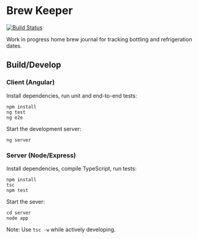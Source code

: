 # Brew Keeper

[![Build Status](https://travis-ci.org/Cynicollision/BrewKeeper.svg?branch=master)](https://travis-ci.org/Cynicollision/BrewKeeper)

Work in progress home brew journal for tracking bottling and refrigeration dates.

## Build/Develop
### Client (Angular)
Install dependencies, run unit and end-to-end tests:
```
npm install
ng test
ng e2e
```
Start the development server:
```
ng server
```
### Server (Node/Express)
Install dependencies, compile TypeScript, run tests:
```
npm install
tsc
npm test
```
Start the sever:
```
cd server
node app
```
Note: Use `tsc -w` while actively developing.